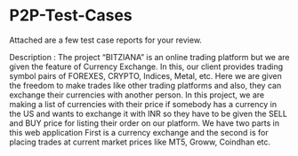 # P2P-Test-Cases
Attached are a few test case reports for your review.

Description : The project “BITZIANA” is an online trading platform but we are given the feature of Currency Exchange. In this, our client provides trading symbol pairs of FOREXES, CRYPTO, Indices, Metal, etc. Here we are given the freedom to make trades like other trading platforms and also, they can exchange their currencies with another person. In this project, we are making a list of currencies with their price if somebody has a currency in the US and wants to exchange it with INR so they have to be given the SELL and BUY price for listing their order on our platform. We have two parts in this web application First is a currency exchange and the second is for placing trades at current market prices like MT5, Groww, Coindhan etc.

